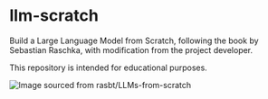 # llm-scratch
Build a Large Language Model from Scratch, following the book by Sebastian Raschka, with modification from the project developer.

This repository is intended for educational purposes.

![Image sourced from rasbt/LLMs-from-scratch](https://camo.githubusercontent.com/54a738f9f8e7a0d8660d69a63af04c1f74b7c3059c349c78c29e545422ea73ad/68747470733a2f2f73656261737469616e72617363686b612e636f6d2f696d616765732f4c4c4d732d66726f6d2d736372617463682d696d616765732f636f7665722e6a70673f313233)
